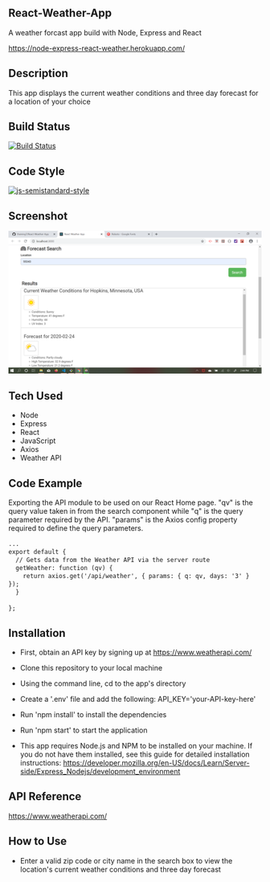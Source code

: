 ## React-Weather-App

A weather forcast app build with Node, Express and React

https://node-express-react-weather.herokuapp.com/

## Description

This app displays the current weather conditions and three day forecast for a location of your choice

## Build Status

[![Build Status](https://travis-ci.com/thaining7/React-Weather-App.svg?branch=master)](https://travis-ci.com/thaining7/React-Weather-App)

## Code Style

[![js-semistandard-style](https://img.shields.io/badge/code%20style-semistandard-brightgreen.svg?style=flat-square)](https://github.com/standard/semistandard)

## Screenshot

![App Screenshot](/client/public/assets/images/Screenshot.png)

## Tech Used

* Node
* Express
* React
* JavaScript
* Axios
* Weather API

## Code Example

Exporting the API module to be used on our React Home page. "qv" is the query value taken in from the search component while "q" is the query parameter required by the API. "params" is the Axios config property required to define the query parameters.

```
...
export default {
  // Gets data from the Weather API via the server route
  getWeather: function (qv) {
    return axios.get('/api/weather', { params: { q: qv, days: '3' } });
  }

};
```

## Installation

* First, obtain an API key by signing up at https://www.weatherapi.com/
* Clone this repository to your local machine
* Using the command line, cd to the app's directory
* Create a '.env' file and add the following: API_KEY='your-API-key-here'
* Run 'npm install' to install the dependencies
* Run 'npm start' to start the application

* This app requires Node.js and NPM to be installed on your machine. If you do not have them installed, see this guide for detailed installation instructions: https://developer.mozilla.org/en-US/docs/Learn/Server-side/Express_Nodejs/development_environment

## API Reference

https://www.weatherapi.com/

## How to Use

* Enter a valid zip code or city name in the search box to view the location's current weather conditions and three day forecast
